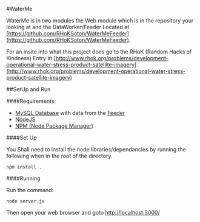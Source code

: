 #WaterMe

WaterMe is in two modules the Web module which is in the repository your looking at and the DataWorker/Feeder Located at [https://github.com/RHoKSoton/WaterMeFeeder](https://github.com/RHoKSoton/WaterMeFeeder).

For an insite into what this project does go to the RHoK (Random Hacks of Kindness) Entry at [http://www.rhok.org/problems/development-operational-water-stress-product-satellite-imagery](http://www.rhok.org/problems/development-operational-water-stress-product-satellite-imagery)

##SetUp and Run

####Requirements:

* [MySQL Database](http://dev.mysql.com/downloads/mysql/) with data from the [Feeder](https://github.com/RHoKSoton/WaterMeFeeder)
* [NodeJS](http://nodejs.org/)
* [NPM (Node Package Manager)](http://npmjs.org/)

####Set Up

You Shall need to install the node libraries/dependancies by running the following when in the root of the directory.

	npm install .
	
####Running

Run the command:

	node server.js
	
Then open your web browser and goto [http://localhost:3000/](http://localhost:3000)